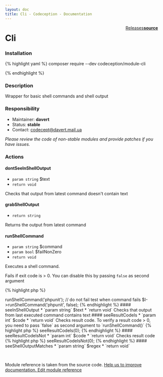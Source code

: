```yaml
---
layout: doc
title: Cli - Codeception - Documentation
---
```




<div class="btn-group" role="group" style="float: right" aria-label="..."><a class="btn btn-default" href="https://github.com/Codeception/module-Cli/releases">Releases</a><a class="btn btn-default" href="https://github.com/Codeception/module-cli/tree/master/src/Codeception/Module/Cli.php"><strong>source</strong></a></div>

# Cli
### Installation

{% highlight yaml %}
composer require --dev codeception/module-cli

{% endhighlight %}

### Description



Wrapper for basic shell commands and shell output

### Responsibility
* Maintainer: **davert**
* Status: **stable**
* Contact: codecept@davert.mail.ua

*Please review the code of non-stable modules and provide patches if you have issues.*

### Actions

#### dontSeeInShellOutput

* `param string` $text
* `return void`

Checks that output from latest command doesn't contain text


#### grabShellOutput

* `return string`

Returns the output from latest command


#### runShellCommand

* `param string` $command
* `param bool` $failNonZero
* `return void`

Executes a shell command.

Fails if exit code is > 0. You can disable this by passing `false` as second argument

{% highlight php %}

<?php
$I->runShellCommand('phpunit');

// do not fail test when command fails
$I->runShellCommand('phpunit', false);

{% endhighlight %}


#### seeInShellOutput

* `param string` $text
* `return void`

Checks that output from last executed command contains text


#### seeResultCodeIs

* `param int` $code
* `return void`

Checks result code. To verify a result code > 0, you need to pass `false` as second argument to `runShellCommand()`

{% highlight php %}

<?php
$I->seeResultCodeIs(0);

{% endhighlight %}


#### seeResultCodeIsNot

* `param int` $code
* `return void`

Checks result code

{% highlight php %}

<?php
$I->seeResultCodeIsNot(0);

{% endhighlight %}


#### seeShellOutputMatches

* `param string` $regex
* `return void`

<p>&nbsp;</p><div class="alert alert-warning">Module reference is taken from the source code. <a href="https://github.com/Codeception/module-cli/tree/master/src/Codeception/Module/Cli.php">Help us to improve documentation. Edit module reference</a></div>
